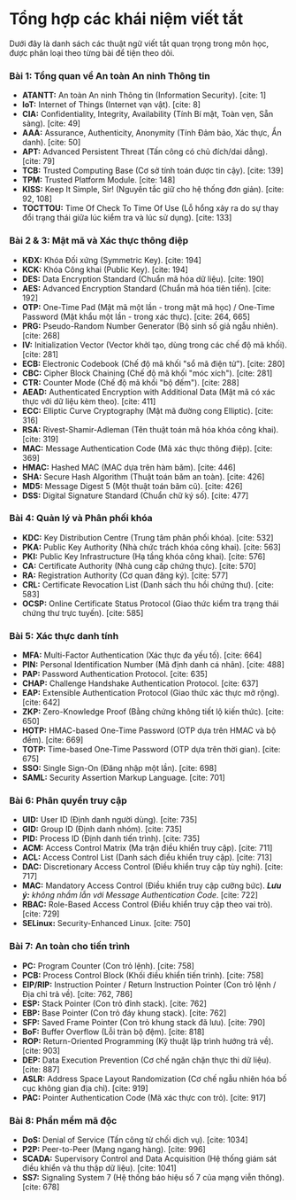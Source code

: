 # Tổng hợp các khái niệm viết tắt

Dưới đây là danh sách các thuật ngữ viết tắt quan trọng trong môn học, được phân loại theo từng bài để tiện theo dõi.

### **Bài 1: Tổng quan về An toàn An ninh Thông tin**

* **ATANTT:** An toàn An ninh Thông tin (Information Security). [cite: 1]
* **IoT:** Internet of Things (Internet vạn vật). [cite: 8]
* **CIA:** Confidentiality, Integrity, Availability (Tính Bí mật, Toàn vẹn, Sẵn sàng). [cite: 49]
* **AAA:** Assurance, Authenticity, Anonymity (Tính Đảm bảo, Xác thực, Ẩn danh). [cite: 50]
* **APT:** Advanced Persistent Threat (Tấn công có chủ đích/dai dẳng). [cite: 79]
* **TCB:** Trusted Computing Base (Cơ sở tính toán được tin cậy). [cite: 139]
* **TPM:** Trusted Platform Module. [cite: 148]
* **KISS:** Keep It Simple, Sir! (Nguyên tắc giữ cho hệ thống đơn giản). [cite: 92, 108]
* **TOCTTOU:** Time Of Check To Time Of Use (Lỗ hổng xảy ra do sự thay đổi trạng thái giữa lúc kiểm tra và lúc sử dụng). [cite: 133]

### **Bài 2 & 3: Mật mã và Xác thực thông điệp**

* **KĐX:** Khóa Đối xứng (Symmetric Key). [cite: 194]
* **KCK:** Khóa Công khai (Public Key). [cite: 194]
* **DES:** Data Encryption Standard (Chuẩn mã hóa dữ liệu). [cite: 190]
* **AES:** Advanced Encryption Standard (Chuẩn mã hóa tiên tiến). [cite: 192]
* **OTP:** One-Time Pad (Mật mã một lần - trong mật mã học) / One-Time Password (Mật khẩu một lần - trong xác thực). [cite: 264, 665]
* **PRG:** Pseudo-Random Number Generator (Bộ sinh số giả ngẫu nhiên). [cite: 268]
* **IV:** Initialization Vector (Vector khởi tạo, dùng trong các chế độ mã khối). [cite: 281]
* **ECB:** Electronic Codebook (Chế độ mã khối "sổ mã điện tử"). [cite: 280]
* **CBC:** Cipher Block Chaining (Chế độ mã khối "móc xích"). [cite: 281]
* **CTR:** Counter Mode (Chế độ mã khối "bộ đếm"). [cite: 288]
* **AEAD:** Authenticated Encryption with Additional Data (Mật mã có xác thực với dữ liệu kèm theo). [cite: 411]
* **ECC:** Elliptic Curve Cryptography (Mật mã đường cong Elliptic). [cite: 316]
* **RSA:** Rivest-Shamir-Adleman (Tên thuật toán mã hóa khóa công khai). [cite: 319]
* **MAC:** Message Authentication Code (Mã xác thực thông điệp). [cite: 369]
* **HMAC:** Hashed MAC (MAC dựa trên hàm băm). [cite: 446]
* **SHA:** Secure Hash Algorithm (Thuật toán băm an toàn). [cite: 426]
* **MD5:** Message Digest 5 (Một thuật toán băm cũ). [cite: 426]
* **DSS:** Digital Signature Standard (Chuẩn chữ ký số). [cite: 477]

### **Bài 4: Quản lý và Phân phối khóa**

* **KDC:** Key Distribution Centre (Trung tâm phân phối khóa). [cite: 532]
* **PKA:** Public Key Authority (Nhà chức trách khóa công khai). [cite: 563]
* **PKI:** Public Key Infrastructure (Hạ tầng khóa công khai). [cite: 576]
* **CA:** Certificate Authority (Nhà cung cấp chứng thực). [cite: 570]
* **RA:** Registration Authority (Cơ quan đăng ký). [cite: 577]
* **CRL:** Certificate Revocation List (Danh sách thu hồi chứng thư). [cite: 583]
* **OCSP:** Online Certificate Status Protocol (Giao thức kiểm tra trạng thái chứng thư trực tuyến). [cite: 585]

### **Bài 5: Xác thực danh tính**

* **MFA:** Multi-Factor Authentication (Xác thực đa yếu tố). [cite: 664]
* **PIN:** Personal Identification Number (Mã định danh cá nhân). [cite: 488]
* **PAP:** Password Authentication Protocol. [cite: 635]
* **CHAP:** Challenge Handshake Authentication Protocol. [cite: 637]
* **EAP:** Extensible Authentication Protocol (Giao thức xác thực mở rộng). [cite: 642]
* **ZKP:** Zero-Knowledge Proof (Bằng chứng không tiết lộ kiến thức). [cite: 650]
* **HOTP:** HMAC-based One-Time Password (OTP dựa trên HMAC và bộ đếm). [cite: 669]
* **TOTP:** Time-based One-Time Password (OTP dựa trên thời gian). [cite: 675]
* **SSO:** Single Sign-On (Đăng nhập một lần). [cite: 698]
* **SAML:** Security Assertion Markup Language. [cite: 701]

### **Bài 6: Phân quyền truy cập**

* **UID:** User ID (Định danh người dùng). [cite: 735]
* **GID:** Group ID (Định danh nhóm). [cite: 735]
* **PID:** Process ID (Định danh tiến trình). [cite: 735]
* **ACM:** Access Control Matrix (Ma trận điều khiển truy cập). [cite: 711]
* **ACL:** Access Control List (Danh sách điều khiển truy cập). [cite: 713]
* **DAC:** Discretionary Access Control (Điều khiển truy cập tùy nghi). [cite: 717]
* **MAC:** Mandatory Access Control (Điều khiển truy cập cưỡng bức). ***Lưu ý:** không nhầm lẫn với Message Authentication Code*. [cite: 722]
* **RBAC:** Role-Based Access Control (Điều khiển truy cập theo vai trò). [cite: 729]
* **SELinux:** Security-Enhanced Linux. [cite: 750]

### **Bài 7: An toàn cho tiến trình**

* **PC:** Program Counter (Con trỏ lệnh). [cite: 758]
* **PCB:** Process Control Block (Khối điều khiển tiến trình). [cite: 758]
* **EIP/RIP:** Instruction Pointer / Return Instruction Pointer (Con trỏ lệnh / Địa chỉ trả về). [cite: 762, 786]
* **ESP:** Stack Pointer (Con trỏ đỉnh stack). [cite: 762]
* **EBP:** Base Pointer (Con trỏ đáy khung stack). [cite: 762]
* **SFP:** Saved Frame Pointer (Con trỏ khung stack đã lưu). [cite: 790]
* **BoF:** Buffer Overflow (Lỗi tràn bộ đệm). [cite: 818]
* **ROP:** Return-Oriented Programming (Kỹ thuật lập trình hướng trả về). [cite: 903]
* **DEP:** Data Execution Prevention (Cơ chế ngăn chặn thực thi dữ liệu). [cite: 887]
* **ASLR:** Address Space Layout Randomization (Cơ chế ngẫu nhiên hóa bố cục không gian địa chỉ). [cite: 919]
* **PAC:** Pointer Authentication Code (Mã xác thực con trỏ). [cite: 917]

### **Bài 8: Phần mềm mã độc**

* **DoS:** Denial of Service (Tấn công từ chối dịch vụ). [cite: 1034]
* **P2P:** Peer-to-Peer (Mạng ngang hàng). [cite: 996]
* **SCADA:** Supervisory Control and Data Acquisition (Hệ thống giám sát điều khiển và thu thập dữ liệu). [cite: 1041]
* **SS7:** Signaling System 7 (Hệ thống báo hiệu số 7 của mạng viễn thông). [cite: 678]